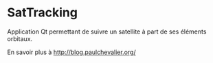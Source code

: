 # SatTracking

Application Qt permettant de suivre un satellite à part de ses éléments orbitaux.

En savoir plus à http://blog.paulchevalier.org/
